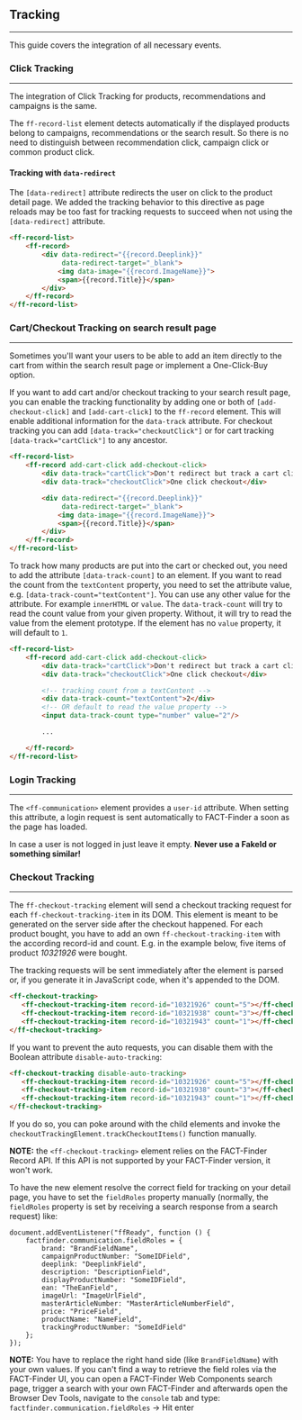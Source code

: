 ## Tracking

---
This guide covers the integration of all necessary events.

### Click Tracking

---
The integration of Click Tracking for products, recommendations and campaigns is the same.

The `ff-record-list` element detects automatically if the displayed products belong to campaigns, recommendations or the search result. So there is no need to distinguish between recommendation click, campaign click or common product click.


#### Tracking with `data-redirect`
The `[data-redirect]` attribute redirects the user on click to the product detail page. We added the tracking behavior to this directive as page reloads may be too fast for tracking requests to succeed when not using the `[data-redirect]` attribute.
````html
<ff-record-list>
    <ff-record>
        <div data-redirect="{{record.Deeplink}}"
             data-redirect-target="_blank">
            <img data-image="{{record.ImageName}}">
            <span>{{record.Title}}</span>
        </div>
    </ff-record>
</ff-record-list>
````

### Cart/Checkout Tracking on search result page

---
Sometimes you'll want your users to be able to add an item directly to the cart from within the search result page or implement a One-Click-Buy option.

If you want to add cart and/or checkout tracking to your search result page, you can enable the tracking functionality by adding one or both of `[add-checkout-click]` and `[add-cart-click]` to the `ff-record` element.
This will enable additional information for the `data-track` attribute. For checkout tracking you can add `[data-track="checkoutClick"]` or for cart tracking `[data-track="cartClick"]` to any ancestor.

```html
<ff-record-list>
    <ff-record add-cart-click add-checkout-click>
        <div data-track="cartClick">Don't redirect but track a cart click</div>
        <div data-track="checkoutClick">One click checkout</div>

        <div data-redirect="{{record.Deeplink}}"
             data-redirect-target="_blank">
            <img data-image="{{record.ImageName}}">
            <span>{{record.Title}}</span>
        </div>
    </ff-record>
</ff-record-list>
```

To track how many products are put into the cart or checked out, you need to add the attribute `[data-track-count]` to an element.
If you want to read the count from the `textContent` property, you need to set the attribute value, e.g. `[data-track-count="textContent"]`. You can use any other value for the attribute. For example `innerHTML` or `value`. The `data-track-count` will try to read the count value from your given property. Without, it will try to read the value from the element prototype. If the element has no `value` property, it will default to `1`.

```html
<ff-record-list>
    <ff-record add-cart-click add-checkout-click>
        <div data-track="cartClick">Don't redirect but track a cart click</div>
        <div data-track="checkoutClick">One click checkout</div>

        <!-- tracking count from a textContent -->
        <div data-track-count="textContent">2</div>
        <!-- OR default to read the value property -->
        <input data-track-count type="number" value="2"/>

        ...

    </ff-record>
</ff-record-list>
```

### Login Tracking

---
The `<ff-communication>` element provides a `user-id` attribute. When setting this attribute, a login request is sent automatically to FACT-Finder a soon as the page has loaded.

<ff-communication user-id="YourShopUserId">

In case a user is not logged in just leave it empty. **Never use a FakeId or something similar!** 

### Checkout Tracking

---
The `ff-checkout-tracking` element will send a checkout tracking request for each `ff-checkout-tracking-item` in its DOM. This element is meant to be generated on the server side after the checkout happened. For each product bought, you have to add an own `ff-checkout-tracking-item` with the according record-id and count. E.g. in the example below, five items of product _10321926_ were bought. 

The tracking requests will be sent immediately after the element is parsed or, if you generate it in JavaScript code, when it's appended to the DOM. 
```html
<ff-checkout-tracking>
   <ff-checkout-tracking-item record-id="10321926" count="5"></ff-checkout-tracking-item>
   <ff-checkout-tracking-item record-id="10321938" count="3"></ff-checkout-tracking-item>
   <ff-checkout-tracking-item record-id="10321943" count="1"></ff-checkout-tracking-item>
</ff-checkout-tracking>
```
If you want to prevent the auto requests, you can disable them with the Boolean attribute `disable-auto-tracking`:
```html
<ff-checkout-tracking disable-auto-tracking>
   <ff-checkout-tracking-item record-id="10321926" count="5"></ff-checkout-tracking-item>
   <ff-checkout-tracking-item record-id="10321938" count="3"></ff-checkout-tracking-item>
   <ff-checkout-tracking-item record-id="10321943" count="1"></ff-checkout-tracking-item>
</ff-checkout-tracking>
```
If you do so, you can poke around with the child elements and invoke the `checkoutTrackingElement.trackCheckoutItems()` function manually.

**NOTE:** the `<ff-checkout-tracking>` element relies on the FACT-Finder Record API. If this API is not supported by your FACT-Finder version, it won't work.

To have the new element resolve the correct field for tracking on your detail page, you have to set the `fieldRoles` property manually (normally, the `fieldRoles` property is set by receiving a search response from a search request) like: 
```
document.addEventListener("ffReady", function () {
    factfinder.communication.fieldRoles = {
        brand: "BrandFieldName",
        campaignProductNumber: "SomeIDField",
        deeplink: "DeeplinkField",
        description: "DescriptionField",
        displayProductNumber: "SomeIDField",
        ean: "TheEanField",
        imageUrl: "ImageUrlField",
        masterArticleNumber: "MasterArticleNumberField",
        price: "PriceField",
        productName: "NameField",
        trackingProductNumber: "SomeIdField"
    };
});
```
**NOTE:** You have to replace the right hand side (like `BrandFieldName`) with your own values. If you can't find a way to retrieve the field roles via the FACT-Finder UI, you can open a FACT-Finder Web Components search page, trigger a search with your own FACT-Finder and afterwards open the Browser Dev Tools, navigate to the `console`  tab and type: `factfinder.communication.fieldRoles` -> Hit enter